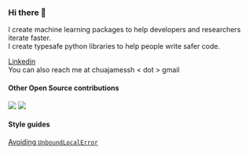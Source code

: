 ### Hi there 👋

I create machine learning packages to help developers and researchers iterate faster.  
I create typesafe python libraries to help people write safer code.

[Linkedin](https://www.linkedin.com/in/james-chua-8a445913a/)  
You can also reach me at chuajamessh  < dot > gmail

#### Other Open Source contributions
[![](https://img.shields.io/github/issues-search?label=strawberry-graphql/strawberry%20PRs&query=is%3Apr+author%3Athejaminator%20repo%3Astrawberry-graphql%2Fstrawberry)](https://github.com/strawberry-graphql/strawberry/pulls?q=is%3Apr+author%3Athejaminator) [![](https://img.shields.io/github/stars/strawberry-graphql/strawberry?style=flat&label=stars&color=yellow)](https://github.com/strawberry-graphql/strawberry/pulls?q=is%3Apr+author%3Athejaminator)



#### Style guides
[Avoiding `UnboundLocalError`](https://gist.github.com/thejaminator/111e3a24000ce4faaf002fa28b658bf4)



<!--
# thanks jakkdl for allowing me to lift this!
for (group,repo) in [
('strawberry-graphql', 'strawberry')]:
    print(f'[![](https://img.shields.io/github/issues-search?label={group}/{repo}%20PRs&query=is%3Apr%20author%thejaminator%20repo%3A{group}%2F{repo})](https://github.com/{group}/{repo}/pulls?q=is%3Apr+author%3A%40thejaminator) ![](https://img.shields.io/github/stars/{group}/{repo}?style=flat&label=stars&color=yellow)  ')
-->
